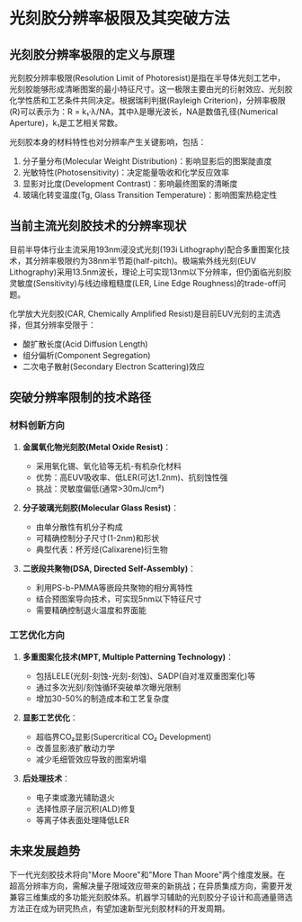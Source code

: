 # 光刻胶分辨率极限及其突破方法

## 光刻胶分辨率极限的定义与原理

光刻胶分辨率极限(Resolution Limit of Photoresist)是指在半导体光刻工艺中，光刻胶能够形成清晰图案的最小特征尺寸。这一极限主要由光的衍射效应、光刻胶化学性质和工艺条件共同决定。根据瑞利判据(Rayleigh Criterion)，分辨率极限(R)可以表示为：R = k₁·λ/NA，其中λ是曝光波长，NA是数值孔径(Numerical Aperture)，k₁是工艺相关常数。

光刻胶本身的材料特性也对分辨率产生关键影响，包括：
1. 分子量分布(Molecular Weight Distribution)：影响显影后的图案陡直度
2. 光敏特性(Photosensitivity)：决定能量吸收和化学反应效率
3. 显影对比度(Development Contrast)：影响最终图案的清晰度
4. 玻璃化转变温度(Tg, Glass Transition Temperature)：影响图案热稳定性

## 当前主流光刻胶技术的分辨率现状

目前半导体行业主流采用193nm浸没式光刻(193i Lithography)配合多重图案化技术，其分辨率极限约为38nm半节距(half-pitch)。极端紫外线光刻(EUV Lithography)采用13.5nm波长，理论上可实现13nm以下分辨率，但仍面临光刻胶灵敏度(Sensitivity)与线边缘粗糙度(LER, Line Edge Roughness)的trade-off问题。

化学放大光刻胶(CAR, Chemically Amplified Resist)是目前EUV光刻的主流选择，但其分辨率受限于：
- 酸扩散长度(Acid Diffusion Length)
- 组分偏析(Component Segregation)
- 二次电子散射(Secondary Electron Scattering)效应

## 突破分辨率限制的技术路径

### 材料创新方向

1. **金属氧化物光刻胶(Metal Oxide Resist)**：
   - 采用氧化锡、氧化铪等无机-有机杂化材料
   - 优势：高EUV吸收率、低LER(可达1.2nm)、抗刻蚀性强
   - 挑战：灵敏度偏低(通常>30mJ/cm²)

2. **分子玻璃光刻胶(Molecular Glass Resist)**：
   - 由单分散性有机分子构成
   - 可精确控制分子尺寸(1-2nm)和形状
   - 典型代表：杯芳烃(Calixarene)衍生物

3. **二嵌段共聚物(DSA, Directed Self-Assembly)**：
   - 利用PS-b-PMMA等嵌段共聚物的相分离特性
   - 结合预图案导向技术，可实现5nm以下特征尺寸
   - 需要精确控制退火温度和界面能

### 工艺优化方向

1. **多重图案化技术(MPT, Multiple Patterning Technology)**：
   - 包括LELE(光刻-刻蚀-光刻-刻蚀)、SADP(自对准双重图案化)等
   - 通过多次光刻/刻蚀循环突破单次曝光限制
   - 增加30-50%的制造成本和工艺复杂度

2. **显影工艺优化**：
   - 超临界CO₂显影(Supercritical CO₂ Development)
   - 改善显影液扩散动力学
   - 减少毛细管效应导致的图案坍塌

3. **后处理技术**：
   - 电子束或激光辅助退火
   - 选择性原子层沉积(ALD)修复
   - 等离子体表面处理降低LER

## 未来发展趋势

下一代光刻胶技术将向"More Moore"和"More Than Moore"两个维度发展。在超高分辨率方向，需解决量子限域效应带来的新挑战；在异质集成方向，需要开发兼容三维集成的多功能光刻胶体系。机器学习辅助的光刻胶分子设计和高通量筛选方法正在成为研究热点，有望加速新型光刻胶材料的开发周期。